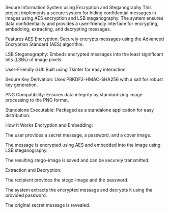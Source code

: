 Secure Information System using Encryption and Steganography
This project implements a secure system for hiding confidential messages in images using AES encryption and LSB steganography. The system ensures data confidentiality and provides a user-friendly interface for encrypting, embedding, extracting, and decrypting messages.

Features
AES Encryption: Securely encrypts messages using the Advanced Encryption Standard (AES) algorithm.

LSB Steganography: Embeds encrypted messages into the least significant bits (LSBs) of image pixels.

User-Friendly GUI: Built using Tkinter for easy interaction.

Secure Key Derivation: Uses PBKDF2-HMAC-SHA256 with a salt for robust key generation.

PNG Compatibility: Ensures data integrity by standardizing image processing to the PNG format.

Standalone Executable: Packaged as a standalone application for easy distribution.

How It Works
Encryption and Embedding:

The user provides a secret message, a password, and a cover image.

The message is encrypted using AES and embedded into the image using LSB steganography.

The resulting stego-image is saved and can be securely transmitted.

Extraction and Decryption:

The recipient provides the stego-image and the password.

The system extracts the encrypted message and decrypts it using the provided password.

The original secret message is revealed.

